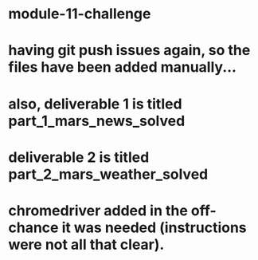 # module-11-challenge

# having git push issues again, so the files have been added manually...

# also, deliverable 1 is titled part_1_mars_news_solved
# deliverable 2 is titled part_2_mars_weather_solved

# chromedriver added in the off-chance it was needed (instructions were not all that clear).
